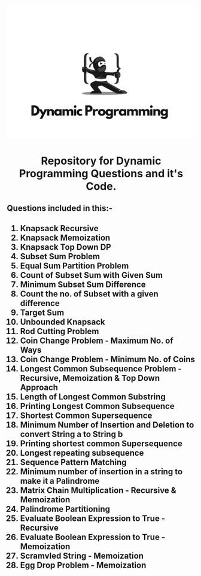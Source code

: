 [![Amit Kumar Sahoo's GitHub Banner](./images/code_ninja.png)](https://github.com/AmitSahoo45)
<h1 align="center">Repository for Dynamic Programming Questions and it's Code.</h1>

<h2>Questions included in this:- <h2>

1. Knapsack Recursive
2. Knapsack Memoization
3. Knapsack Top Down DP
4. Subset Sum Problem 
5. Equal Sum Partition Problem
6. Count of Subset Sum with Given Sum
7. Minimum Subset Sum Difference
8. Count the no. of Subset with a given difference
9. Target Sum
10. Unbounded Knapsack 
11. Rod Cutting Problem 
12. Coin Change Problem - Maximum No. of Ways
13. Coin Change Problem - Minimum No. of Coins
14. Longest Common Subsequence Problem - Recursive, Memoization & Top Down Approach
15. Length of Longest Common **Substring**
16. Printing Longest Common Subsequence
17. Shortest Common Supersequence
18. Minimum Number of Insertion and Deletion to convert String a to String b
19. Printing shortest common Supersequence
20. Longest repeating subsequence
21. Sequence Pattern Matching
22. Minimum number of insertion in a string to make it a Palindrome
23. Matrix Chain Multiplication - Recursive & Memoization
24. Palindrome Partitioning
25. Evaluate Boolean Expression to True - Recursive
26. Evaluate Boolean Expression to True - Memoization
27. Scramvled String - Memoization
28. Egg Drop Problem - Memoization

